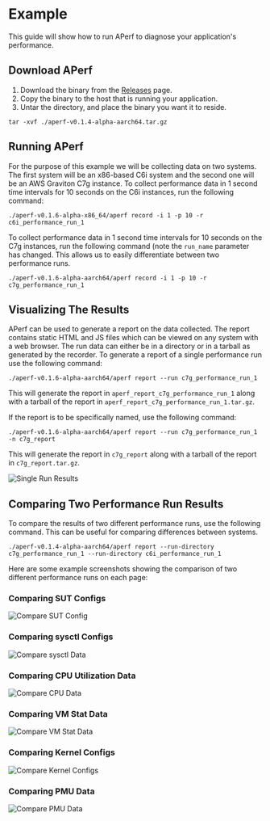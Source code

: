 # Example
This guide will show how to run APerf to diagnose your application's performance.

## Download APerf
1. Download the binary from the [Releases](https://github.com/aws/APerf/releases) page.
2. Copy the binary to the host that is running your application.
3. Untar the directory, and place the binary you want it to reside.
```
tar -xvf ./aperf-v0.1.4-alpha-aarch64.tar.gz
```

## Running APerf
For the purpose of this example we will be collecting data on two systems. The first system will be an x86-based C6i system and the second one will be an AWS Graviton C7g instance. To collect performance data in 1 second time intervals for 10 seconds on the C6i instances, run the following command:

```
./aperf-v0.1.6-alpha-x86_64/aperf record -i 1 -p 10 -r c6i_performance_run_1
```

To collect performance data in 1 second time intervals for 10 seconds on the C7g instances, run the following command (note the `run_name` parameter has changed. This allows us to easily differentiate between two performance runs.

```
./aperf-v0.1.6-alpha-aarch64/aperf record -i 1 -p 10 -r c7g_performance_run_1
```

## Visualizing The Results
APerf can be used to generate a report on the data collected. The report contains static HTML and JS files which can be viewed on any system with a web browser. The run data can either be in a directory or in a tarball as generated by the recorder. To generate a report of a single performance run use the following command:

```
./aperf-v0.1.6-alpha-aarch64/aperf report --run c7g_performance_run_1
```

This will generate the report in `aperf_report_c7g_performance_run_1` along with a tarball of the report in `aperf_report_c7g_performance_run_1.tar.gz`.

If the report is to be specifically named, use the following command:

```
./aperf-v0.1.6-alpha-aarch64/aperf report --run c7g_performance_run_1 -n c7g_report
```

This will generate the report in `c7g_report` along with a tarball of the report in `c7g_report.tar.gz`.


![Single Run Results](images/single_run_homepage.png "Single Run Results")

## Comparing Two Performance Run Results
To compare the results of two different performance runs, use the following command. This can be useful for comparing differences between systems.

```
./aperf-v0.1.4-alpha-aarch64/aperf report --run-directory c7g_performance_run_1 --run-directory c6i_performance_run_1
```
Here are some example screenshots showing the comparison of two different performance runs on each page:

### Comparing SUT Configs
![Compare SUT Config](images/sut_config_compare.png "Comparing SUT Config")
### Comparing sysctl Configs
![Compare sysctl Data](images/sysctl_data_compare.png "Comparing sysctl Data")
### Comparing CPU Utilization Data 
![Compare CPU Data](images/cpu_util_compare.png "Comparing SUT Config")
### Comparing VM Stat Data 
![Compare VM Stat Data](images/vm_stat_compare.png "Comparing VM Stat Config")
### Comparing Kernel Configs
![Compare Kernel Configs](images/kernel_config_compare.png "Comparing Kernel Connfigs")
### Comparing PMU Data
![Compare PMU Data](images/pmu_stat_compare.png "Comparing PMU Data")
